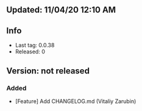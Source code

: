 

## Updated: 11/04/20 12:10 AM

## Info

- Last tag: 0.0.38
- Released: 0



     


## Version: not released 

### Added
* [Feature] Add CHANGELOG.md (Vitaliy Zarubin)

